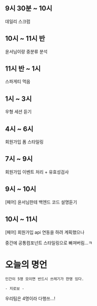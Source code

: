 ## 9시 30분 ~ 10시

데일리 스크럼

## 10시 ~ 11시 반

윤서님이랑 중분류 분석

## 11시 반 ~ 1시

스파게티 먹음

## 1시 ~ 3시

우형 세션 듣기

## 4시 ~ 6시

회원가입 폼 스타일링

## 7시 ~ 9시

회원가입 이벤트 처리 + 유효성검사

## 9시 ~ 10시

[페어] 윤서님한테 백엔드 코드 설명듣기

## 10시 ~ 11시

[페어] 회원가입 api 연동을 하려 계획했으나

중간에 공통컴포넌트 스타일링으로 빠져버림...ㅋ

# 오늘의 명언

```
인간이 5명 모이면 반드시 쓰레기가 한명 있다.

- 지로보 -
```

우리팀은 4명이라 다행쓰...!
